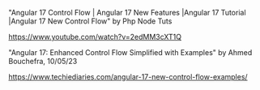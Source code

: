"Angular 17 Control Flow | Angular 17 New Features |Angular 17 Tutorial |Angular 17 New Control Flow" by Php Node Tuts

https://www.youtube.com/watch?v=2edMM3cXT1Q

"Angular 17: Enhanced Control Flow Simplified with Examples" by Ahmed Bouchefra, 10/05/23

https://www.techiediaries.com/angular-17-new-control-flow-examples/
